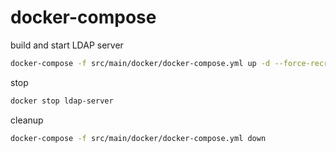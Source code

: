 docker-compose
==============

build and start LDAP server

```sh
docker-compose -f src/main/docker/docker-compose.yml up -d --force-recreate --build
```

stop

```sh
docker stop ldap-server
```

cleanup

```sh
docker-compose -f src/main/docker/docker-compose.yml down
```
